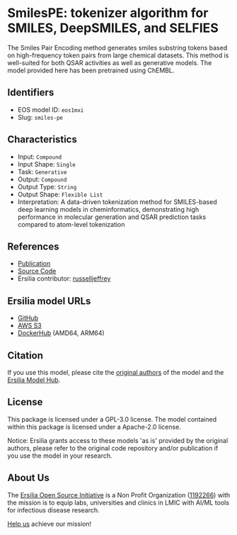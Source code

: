 # SmilesPE: tokenizer algorithm for SMILES, DeepSMILES, and SELFIES

The Smiles Pair Encoding method generates smiles substring tokens based on high-frequency token pairs from large chemical datasets. This method is well-suited for both QSAR activities as well as generative models. The model provided here has been pretrained using ChEMBL.

## Identifiers

* EOS model ID: `eos1mxi`
* Slug: `smiles-pe`

## Characteristics

* Input: `Compound`
* Input Shape: `Single`
* Task: `Generative`
* Output: `Compound`
* Output Type: `String`
* Output Shape: `Flexible List`
* Interpretation: A data-driven tokenization method for SMILES-based deep learning models in cheminformatics, demonstrating high performance in molecular generation and QSAR prediction tasks compared to atom-level tokenization

## References

* [Publication](https://pubs.acs.org/doi/abs/10.1021/acs.jcim.0c01127)
* [Source Code](https://github.com/XinhaoLi74/SmilesPE)
* Ersilia contributor: [russelljeffrey](https://github.com/russelljeffrey)

## Ersilia model URLs
* [GitHub](https://github.com/ersilia-os/eos1mxi)
* [AWS S3](https://ersilia-models-zipped.s3.eu-central-1.amazonaws.com/eos1mxi.zip)
* [DockerHub](https://hub.docker.com/r/ersiliaos/eos1mxi) (AMD64, ARM64)

## Citation

If you use this model, please cite the [original authors](https://pubs.acs.org/doi/abs/10.1021/acs.jcim.0c01127) of the model and the [Ersilia Model Hub](https://github.com/ersilia-os/ersilia/blob/master/CITATION.cff).

## License

This package is licensed under a GPL-3.0 license. The model contained within this package is licensed under a Apache-2.0 license.

Notice: Ersilia grants access to these models 'as is' provided by the original authors, please refer to the original code repository and/or publication if you use the model in your research.

## About Us

The [Ersilia Open Source Initiative](https://ersilia.io) is a Non Profit Organization ([1192266](https://register-of-charities.charitycommission.gov.uk/charity-search/-/charity-details/5170657/full-print)) with the mission is to equip labs, universities and clinics in LMIC with AI/ML tools for infectious disease research.

[Help us](https://www.ersilia.io/donate) achieve our mission!